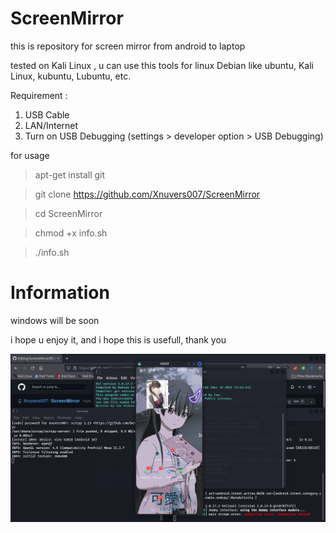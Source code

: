 # ScreenMirror
this is repository for screen mirror from android to laptop

tested on Kali Linux , u can use this tools for linux Debian like ubuntu, Kali Linux, kubuntu, Lubuntu, etc.

Requirement :
1. USB Cable
2. LAN/Internet
3. Turn on USB Debugging (settings > developer option > USB Debugging)

for usage

  > apt-get install git

  > git clone https://github.com/Xnuvers007/ScreenMirror

  > cd ScreenMirror

  > chmod +x info.sh

  > ./info.sh

# Information

windows will be soon

i hope u enjoy it, and i hope this is usefull, thank you

![images](https://github.com/Xnuvers007/ScreenMirror/blob/master/images/Screenshot_2022-04-17_21-11-45.png "Thumbnail")
